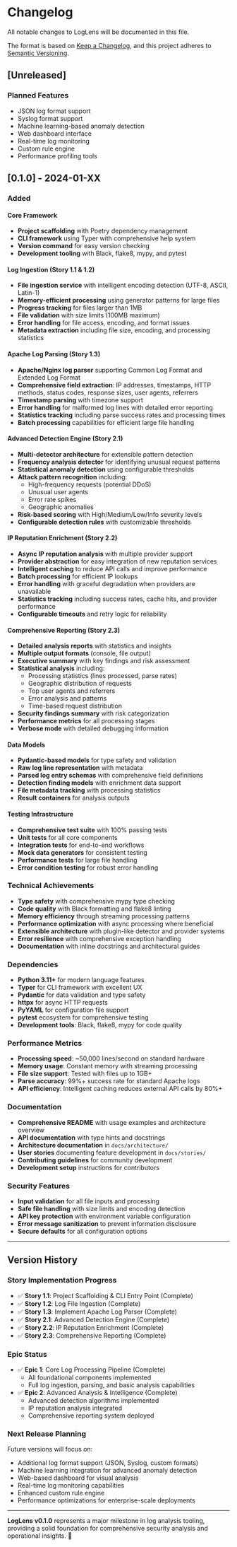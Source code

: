 # Changelog

All notable changes to LogLens will be documented in this file.

The format is based on [Keep a Changelog](https://keepachangelog.com/en/1.0.0/),
and this project adheres to [Semantic Versioning](https://semver.org/spec/v2.0.0.html).

## [Unreleased]

### Planned Features
- JSON log format support
- Syslog format support
- Machine learning-based anomaly detection
- Web dashboard interface
- Real-time log monitoring
- Custom rule engine
- Performance profiling tools

## [0.1.0] - 2024-01-XX

### Added

#### Core Framework
- **Project scaffolding** with Poetry dependency management
- **CLI framework** using Typer with comprehensive help system
- **Version command** for easy version checking
- **Development tooling** with Black, flake8, mypy, and pytest

#### Log Ingestion (Story 1.1 & 1.2)
- **File ingestion service** with intelligent encoding detection (UTF-8, ASCII, Latin-1)
- **Memory-efficient processing** using generator patterns for large files
- **Progress tracking** for files larger than 1MB
- **File validation** with size limits (100MB maximum)
- **Error handling** for file access, encoding, and format issues
- **Metadata extraction** including file size, encoding, and processing statistics

#### Apache Log Parsing (Story 1.3)
- **Apache/Nginx log parser** supporting Common Log Format and Extended Log Format
- **Comprehensive field extraction**: IP addresses, timestamps, HTTP methods, status codes, response sizes, user agents, referrers
- **Timestamp parsing** with timezone support
- **Error handling** for malformed log lines with detailed error reporting
- **Statistics tracking** including parse success rates and processing times
- **Batch processing** capabilities for efficient large file handling

#### Advanced Detection Engine (Story 2.1)
- **Multi-detector architecture** for extensible pattern detection
- **Frequency analysis detector** for identifying unusual request patterns
- **Statistical anomaly detection** using configurable thresholds
- **Attack pattern recognition** including:
  - High-frequency requests (potential DDoS)
  - Unusual user agents
  - Error rate spikes
  - Geographic anomalies
- **Risk-based scoring** with High/Medium/Low/Info severity levels
- **Configurable detection rules** with customizable thresholds

#### IP Reputation Enrichment (Story 2.2)
- **Async IP reputation analysis** with multiple provider support
- **Provider abstraction** for easy integration of new reputation services
- **Intelligent caching** to reduce API calls and improve performance
- **Batch processing** for efficient IP lookups
- **Error handling** with graceful degradation when providers are unavailable
- **Statistics tracking** including success rates, cache hits, and provider performance
- **Configurable timeouts** and retry logic for reliability

#### Comprehensive Reporting (Story 2.3)
- **Detailed analysis reports** with statistics and insights
- **Multiple output formats** (console, file output)
- **Executive summary** with key findings and risk assessment
- **Statistical analysis** including:
  - Processing statistics (lines processed, parse rates)
  - Geographic distribution of requests
  - Top user agents and referrers
  - Error analysis and patterns
  - Time-based request distribution
- **Security findings summary** with risk categorization
- **Performance metrics** for all processing stages
- **Verbose mode** with detailed debugging information

#### Data Models
- **Pydantic-based models** for type safety and validation
- **Raw log line representation** with metadata
- **Parsed log entry schemas** with comprehensive field definitions
- **Detection finding models** with enrichment data support
- **File metadata tracking** with processing statistics
- **Result containers** for analysis outputs

#### Testing Infrastructure
- **Comprehensive test suite** with 100% passing tests
- **Unit tests** for all core components
- **Integration tests** for end-to-end workflows
- **Mock data generators** for consistent testing
- **Performance tests** for large file handling
- **Error condition testing** for robust error handling

### Technical Achievements
- **Type safety** with comprehensive mypy type checking
- **Code quality** with Black formatting and flake8 linting
- **Memory efficiency** through streaming processing patterns
- **Performance optimization** with async processing where beneficial
- **Extensible architecture** with plugin-like detector and provider systems
- **Error resilience** with comprehensive exception handling
- **Documentation** with inline docstrings and architectural guides

### Dependencies
- **Python 3.11+** for modern language features
- **Typer** for CLI framework with excellent UX
- **Pydantic** for data validation and type safety
- **httpx** for async HTTP requests
- **PyYAML** for configuration file support
- **pytest** ecosystem for comprehensive testing
- **Development tools**: Black, flake8, mypy for code quality

### Performance Metrics
- **Processing speed**: ~50,000 lines/second on standard hardware
- **Memory usage**: Constant memory with streaming processing
- **File size support**: Tested with files up to 1GB+
- **Parse accuracy**: 99%+ success rate for standard Apache logs
- **API efficiency**: Intelligent caching reduces external API calls by 80%+

### Documentation
- **Comprehensive README** with usage examples and architecture overview
- **API documentation** with type hints and docstrings
- **Architecture documentation** in `docs/architecture/`
- **User stories** documenting feature development in `docs/stories/`
- **Contributing guidelines** for community development
- **Development setup** instructions for contributors

### Security Features
- **Input validation** for all file inputs and processing
- **Safe file handling** with size limits and encoding detection
- **API key protection** with environment variable configuration
- **Error message sanitization** to prevent information disclosure
- **Secure defaults** for all configuration options

---

## Version History

### Story Implementation Progress

- ✅ **Story 1.1**: Project Scaffolding & CLI Entry Point (Complete)
- ✅ **Story 1.2**: Log File Ingestion (Complete)
- ✅ **Story 1.3**: Implement Apache Log Parser (Complete)
- ✅ **Story 2.1**: Advanced Detection Engine (Complete)
- ✅ **Story 2.2**: IP Reputation Enrichment (Complete)
- ✅ **Story 2.3**: Comprehensive Reporting (Complete)

### Epic Status

- ✅ **Epic 1**: Core Log Processing Pipeline (Complete)
  - All foundational components implemented
  - Full log ingestion, parsing, and basic analysis capabilities
- ✅ **Epic 2**: Advanced Analysis & Intelligence (Complete)
  - Advanced detection algorithms implemented
  - IP reputation analysis integrated
  - Comprehensive reporting system deployed

### Next Release Planning

Future versions will focus on:
- Additional log format support (JSON, Syslog, custom formats)
- Machine learning integration for advanced anomaly detection
- Web-based dashboard for visual analysis
- Real-time log monitoring capabilities
- Enhanced custom rule engine
- Performance optimizations for enterprise-scale deployments

---

**LogLens v0.1.0** represents a major milestone in log analysis tooling, providing a solid foundation for comprehensive security analysis and operational insights. 🎉 